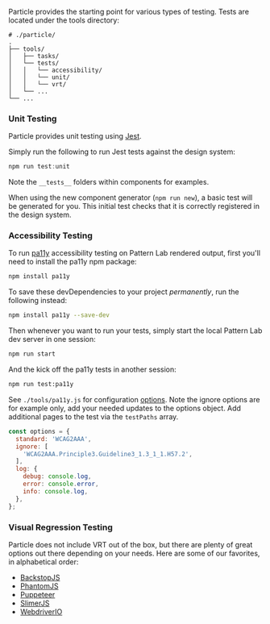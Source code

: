 Particle provides the starting point for various types of testing. Tests are located under the tools directory:

    # ./particle/
    .
    ├── tools/
    │   ├── tasks/
    │   └── tests/
    │   │   └── accessibility/
    │   │   └── unit/
    │   │   └── vrt/
    │   └── ...
    └── ...
    
    

### Unit Testing

Particle provides unit testing using [Jest](https://facebook.github.io/jest/docs/en/tutorial-jquery.html).

Simply run the following to run Jest tests against the design system:

```js
npm run test:unit
```

Note the `__tests__` folders within components for examples.

When using the new component generator (`npm run new`), a basic test will be generated for you. This initial test checks that it is correctly registered in the design system.

### Accessibility Testing

To run [pa11y](http://pa11y.org/) accessibility testing on Pattern Lab rendered output, first you'll need to install the pa11y npm package:

```bash
npm install pa11y
```

To save these devDependencies to your project *permanently*, run the following instead:

```bash
npm install pa11y --save-dev
```

Then whenever you want to run your tests, simply start the local Pattern Lab dev server in one session:

```bash
npm run start
```

And the kick off the pa11y tests in another session:

```bash
npm run test:pa11y
```

See `./tools/pa11y.js` for configuration [options](https://github.com/pa11y/pa11y/tree/5.x#configuration). Note the ignore options are for example only, add your needed updates to the options object. Add additional pages to the test via the `testPaths` array.

```js
const options = {
  standard: 'WCAG2AAA',
  ignore: [
    'WCAG2AAA.Principle3.Guideline3_1.3_1_1.H57.2',
  ],
  log: {
    debug: console.log,
    error: console.error,
    info: console.log,
  },
};
```

### Visual Regression Testing

Particle does not include VRT out of the box, but there are plenty of great options out there depending on your needs. 
Here are some of our favorites, in alphabetical order:

+ [BackstopJS](https://github.com/garris/BackstopJS)
+ [PhantomJS](https://github.com/ariya/phantomjs)
+ [Puppeteer](https://github.com/GoogleChrome/puppeteer)
+ [SlimerJS](https://github.com/laurentj/slimerjs)
+ [WebdriverIO](http://webdriver.io/)
